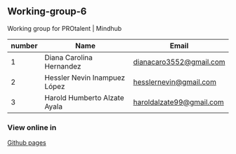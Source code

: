 ## Working-group-6

Working group for PROtalent | Mindhub

|      number    |Name                           |Email                        |
|----------------|-------------------------------|-----------------------------|
|       1        |Diana Carolina Hernandez       |dianacaro3552@gmail.com      |
|       2        |Hessler Nevin Inampuez López   |hesslernevin@gmail.com       |
|       3        |Harold Humberto Alzate Ayala   |haroldalzate99@gmail.com     |

### View online in

[Github pages](https://harold12a.github.io/challenge-js/)
